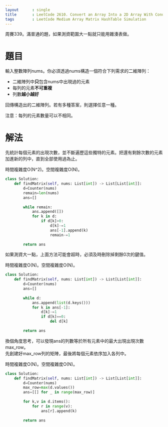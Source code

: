 ```yaml
--- 
layout      : single
title       : LeetCode 2610. Convert an Array Into a 2D Array With Conditions
tags        : LeetCode Medium Array Matrix HashTable Simulation
---
```

周賽339。滿普通的題，如果測資範圍大一點就只能用雜湊表做。  

# 題目
輸入整數陣列nums。你必須透過nums構造一個符合下列需求的二維陣列：  
- 二維陣列中**只**包含nums中出現過的元素  
- 每列的元素**不可重複**  
- 列數**越小越好**  

回傳構造出的二維陣列。若有多種答案，則選擇任意一種。  

注意：每列的元素數量可以不相同。  

# 解法
先統計每個元素的出現次數，並不斷遍歷這些獨特的元素。把還有剩餘次數的元素加進新的列中，直到全部使用過為止。  

時間複雜度O(N^2)。空間複雜度O(N)。  

```python
class Solution:
    def findMatrix(self, nums: List[int]) -> List[List[int]]:
        d=Counter(nums)
        remain=len(nums)
        ans=[]
        
        while remain:
            ans.append([])
            for k in d:
                if d[k]>0:
                    d[k]-=1
                    ans[-1].append(k)
                    remain-=1
                    
        return ans
```

如果測資大一點，上面方法可能會超時，必須及時刪除掉剩餘0次的鍵值。  

時間複雜度O(N)。空間複雜度O(N)。  

```python
class Solution:
    def findMatrix(self, nums: List[int]) -> List[List[int]]:
        d=Counter(nums)
        ans=[]
        
        while d:
            ans.append(list(d.keys()))
            for k in ans[-1]:
                d[k]-=1
                if d[k]==0:
                    del d[k]
                    
        return ans
```

換個角度思考，可以發現ans的列數等於所有元素中的最大出現出現次數max_row。  
先創建好max_row列的矩陣，最後將每個元素依序加入各列中。  

時間複雜度O(N)。空間複雜度O(N)。  

```python
class Solution:
    def findMatrix(self, nums: List[int]) -> List[List[int]]:
        d=Counter(nums)
        max_row=max(d.values())
        ans=[[] for _ in range(max_row)]
        
        for k,v in d.items():
            for r in range(v):
                ans[r].append(k)
                    
        return ans
```